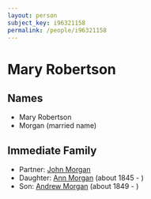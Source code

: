 ```yaml
---
layout: person
subject_key: i96321158
permalink: /people/i96321158
---
```


# Mary Robertson

## Names

* Mary Robertson
* Morgan (married name)

## Immediate Family

* Partner: [John Morgan](./@38398015@-john-morgan-b-d.md)
* Daughter: [Ann Morgan](./@60684755@-ann-morgan-b1845-d.md) (about 1845 - )
* Son: [Andrew Morgan](./@23628312@-andrew-morgan-b1849-d.md) (about 1849 - )

